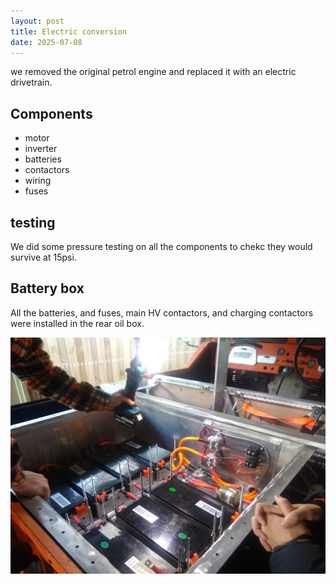 ```yaml
---
layout: post
title: Electric conversion
date: 2025-07-08
---
```


we removed the original petrol engine and replaced it with an electric drivetrain.

## Components

- motor
- inverter
- batteries
- contactors
- wiring
- fuses

## testing

We did some pressure testing on all the components to chekc they would survive at 15psi.

## Battery box

All the batteries, and fuses, main HV contactors, and charging contactors were installed in the rear oil box.

![Battery box wiring](/img/battery-box-wiring.jpg)
